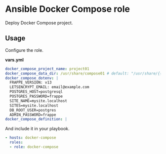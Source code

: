 # Ansible Docker Compose role

Deploy Docker Compose project.

## Usage

Configure the role.

**vars.yml**

```yml
docker_compose_project_name: project01
docker_compose_data_dir: /usr/share/compose01 # default: "/usr/share/{{ docker_compose_project_name }}"
docker_compose_dotenv: |
  FRAPPE_VERSION: v13
  LETSENCRYPT_EMAIL: email@example.com
  POSTGRES_HOST=postgresql
  POSTGRES_PASSWORD=frappe
  SITE_NAME=mysite.localhost
  SITES=mysite.localhost
  DB_ROOT_USER=postgres
  ADMIN_PASSWORD=frappe
docker_compose_definition: |

```

And include it in your playbook.

```yml
- hosts: docker-compose
  roles:
  - role: docker-compose
```
